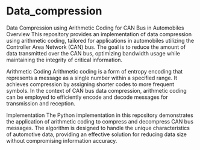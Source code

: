 # Data_compression
  
Data Compression using Arithmetic Coding for CAN Bus in Automobiles
Overview
This repository provides an implementation of data compression using arithmetic coding, tailored for applications in automobiles utilizing the Controller Area Network (CAN) bus. The goal is to reduce the amount of data transmitted over the CAN bus, optimizing bandwidth usage while maintaining the integrity of critical information.

Arithmetic Coding
Arithmetic coding is a form of entropy encoding that represents a message as a single number within a specified range. It achieves compression by assigning shorter codes to more frequent symbols. In the context of CAN bus data compression, arithmetic coding can be employed to efficiently encode and decode messages for transmission and reception.

Implementation
The Python implementation in this repository demonstrates the application of arithmetic coding to compress and decompress CAN bus messages. The algorithm is designed to handle the unique characteristics of automotive data, providing an effective solution for reducing data size without compromising information accuracy.

